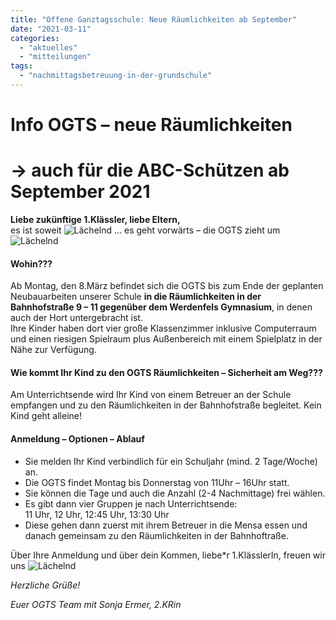 ```yaml
---
title: "Offene Ganztagsschule: Neue Räumlichkeiten ab September"
date: "2021-03-11"
categories: 
  - "aktuelles"
  - "mitteilungen"
tags: 
  - "nachmittagsbetreuung-in-der-grundschule"
---
```


# **Info OGTS – neue Räumlichkeiten**

# **→ auch für die ABC-Schützen ab September 2021**

**Liebe zukünftige 1.Klässler, liebe Eltern,**  
es ist soweit ![Lächelnd](images/smiley-smile.gif) ... es geht vorwärts – die OGTS zieht um ![Lächelnd](images/smiley-smile.gif)  

#### **Wohin???**

Ab Montag, den 8.März befindet sich die OGTS bis zum Ende der geplanten Neubauarbeiten unserer Schule **in die Räumlichkeiten in der Bahnhofstraße 9 – 11 gegenüber dem Werdenfels Gymnasium**, in denen auch der Hort untergebracht ist.  
Ihre Kinder haben dort vier große Klassenzimmer inklusive Computerraum und einen riesigen Spielraum plus Außenbereich mit einem Spielplatz in der Nähe zur Verfügung.

#### **Wie kommt Ihr Kind zu den OGTS Räumlichkeiten – Sicherheit am Weg???**

Am Unterrichtsende wird Ihr Kind von einem Betreuer an der Schule empfangen und zu den Räumlichkeiten in der Bahnhofstraße begleitet. Kein Kind geht alleine!

#### **Anmeldung – Optionen – Ablauf**

- Sie melden Ihr Kind verbindlich für ein Schuljahr (mind. 2 Tage/Woche) an.
- Die OGTS findet Montag bis Donnerstag von 11Uhr – 16Uhr statt.
- Sie können die Tage und auch die Anzahl (2-4 Nachmittage) frei wählen.
- Es gibt dann vier Gruppen je nach Unterrichtsende:  
    11 Uhr, 12 Uhr, 12:45 Uhr, 13:30 Uhr
- Diese gehen dann zuerst mit ihrem Betreuer in die Mensa essen und danach gemeinsam zu den Räumlichkeiten in der Bahnhoftraße.

Über Ihre Anmeldung und über dein Kommen, liebe\*r 1.KlässlerIn, freuen wir uns ![Lächelnd](images/smiley-smile.gif)

_Herzliche Grüße!_

_Euer OGTS Team mit Sonja Ermer, 2.KRin_
